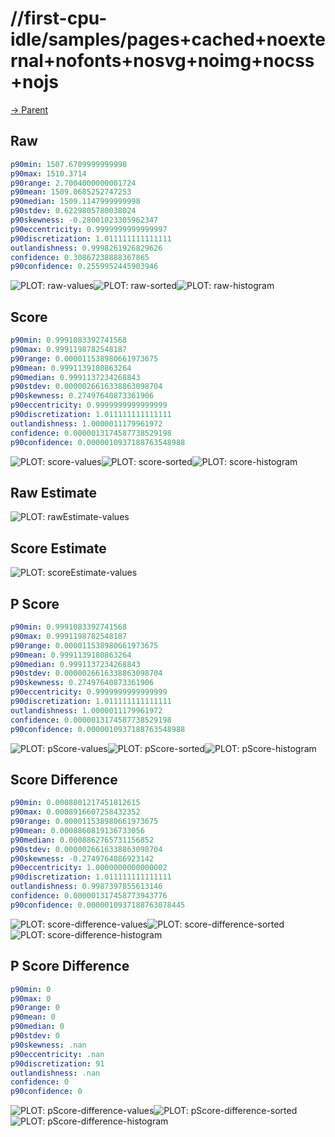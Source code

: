 
# //first-cpu-idle/samples/pages+cached+noexternal+nofonts+nosvg+noimg+nocss+nojs

[→ Parent](../..)


## Raw


```yaml
p90min: 1507.6709999999998
p90max: 1510.3714
p90range: 2.7004000000001724
p90mean: 1509.0685252747253
p90median: 1509.1147999999998
p90stdev: 0.6229805780038024
p90skewness: -0.28001023305962347
p90eccentricity: 0.9999999999999997
p90discretization: 1.011111111111111
outlandishness: 0.9998261926829626
confidence: 0.30867238888367865
p90confidence: 0.2559952445903946

```

![PLOT: raw-values](./raw/values.svg)![PLOT: raw-sorted](./raw/sorted.svg)![PLOT: raw-histogram](./raw/histogram.svg)
## Score


```yaml
p90min: 0.9991083392741568
p90max: 0.9991198782548187
p90range: 0.000011538980661973675
p90mean: 0.9991139180863264
p90median: 0.9991137234268843
p90stdev: 0.0000026616338863098704
p90skewness: 0.27497640873361906
p90eccentricity: 0.9999999999999999
p90discretization: 1.011111111111111
outlandishness: 1.0000011179961972
confidence: 0.0000013174587738529198
p90confidence: 0.0000010937188763548988

```

![PLOT: score-values](./score/values.svg)![PLOT: score-sorted](./score/sorted.svg)![PLOT: score-histogram](./score/histogram.svg)
## Raw Estimate

![PLOT: rawEstimate-values](./rawEstimate/values.svg)
## Score Estimate

![PLOT: scoreEstimate-values](./scoreEstimate/values.svg)
## P Score


```yaml
p90min: 0.9991083392741568
p90max: 0.9991198782548187
p90range: 0.000011538980661973675
p90mean: 0.9991139180863264
p90median: 0.9991137234268843
p90stdev: 0.0000026616338863098704
p90skewness: 0.27497640873361906
p90eccentricity: 0.9999999999999999
p90discretization: 1.011111111111111
outlandishness: 1.0000011179961972
confidence: 0.0000013174587738529198
p90confidence: 0.0000010937188763548988

```

![PLOT: pScore-values](./pScore/values.svg)![PLOT: pScore-sorted](./pScore/sorted.svg)![PLOT: pScore-histogram](./pScore/histogram.svg)
## Score Difference


```yaml
p90min: 0.0008801217451812615
p90max: 0.0008916607258432352
p90range: 0.000011538980661973675
p90mean: 0.0008860819136733056
p90median: 0.0008862765731156852
p90stdev: 0.0000026616338863098704
p90skewness: -0.2749764086923142
p90eccentricity: 1.0000000000000002
p90discretization: 1.011111111111111
outlandishness: 0.9987397855613146
confidence: 0.000001317458773943776
p90confidence: 0.0000010937188763078445

```

![PLOT: score-difference-values](./score-difference/values.svg)![PLOT: score-difference-sorted](./score-difference/sorted.svg)![PLOT: score-difference-histogram](./score-difference/histogram.svg)
## P Score Difference


```yaml
p90min: 0
p90max: 0
p90range: 0
p90mean: 0
p90median: 0
p90stdev: 0
p90skewness: .nan
p90eccentricity: .nan
p90discretization: 91
outlandishness: .nan
confidence: 0
p90confidence: 0

```

![PLOT: pScore-difference-values](./pScore-difference/values.svg)![PLOT: pScore-difference-sorted](./pScore-difference/sorted.svg)![PLOT: pScore-difference-histogram](./pScore-difference/histogram.svg)